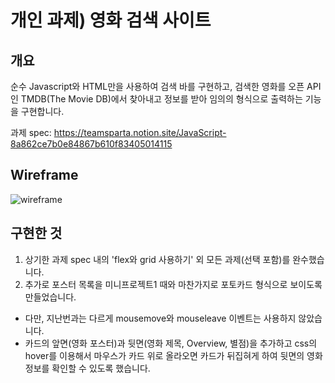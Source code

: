 # 개인 과제) 영화 검색 사이트
## 개요
순수 Javascript와 HTML만을 사용하여 검색 바를 구현하고, 검색한 영화를
오픈 API인 TMDB(The Movie DB)에서 찾아내고 정보를 받아 임의의 형식으로
출력하는 기능을 구현합니다.

과제 spec:
https://teamsparta.notion.site/JavaScript-8a862ce7b0e84867b610f83405014115

## Wireframe
![wireframe](https://github.com/donkim1212/nbc_ch2_tmdb/assets/32076275/868c48ae-022c-44e2-9f3c-02769e02d89f)

## 구현한 것
1. 상기한 과제 spec 내의 'flex와 grid 사용하기' 외 모든 과제(선택 포함)를 완수했습니다.
2. 추가로 포스터 목록을 미니프로젝트1 때와 마찬가지로 포토카드 형식으로 보이도록 만들었습니다.
 - 다만, 지난번과는 다르게 mousemove와 mouseleave 이벤트는 사용하지 않았습니다.
 - 카드의 앞면(영화 포스터)과 뒷면(영화 제목, Overview, 별점)을 추가하고 css의 hover를 이용해서
   마우스가 카드 위로 올라오면 카드가 뒤집혀게 하여 뒷면의 영화 정보를 확인할 수 있도록 했습니다.
